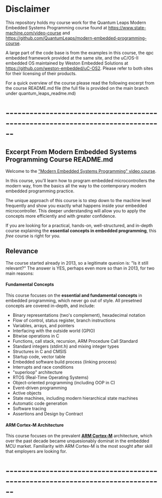 # Disclaimer
This repository holds my course work for the Quantum Leaps Modern Embedded Systems Programming course found at https://www.state-machine.com/video-course and https://github.com/QuantumLeaps/modern-embedded-programming-course.

A large part of the code base is from the examples in this course, the qpc embedded framework provided at the same site, and the uC/OS-II embedded OS maintained by Weston Embedded Solutions at https://github.com/weston-embedded/uC-OS2.
Please refer to both sites for their licensing of their products.

For a quick overview of the course please read the following excerpt from the course README.md file (the full file is provided on the main branch under quantum_leaps_readme.md)

# ------------------------------------------------------------------------------
## Excerpt From Modern Embedded Systems Programming Course README.md
Welcome to the ["Modern Embedded Systems Programming" video course](https://www.youtube.com/playlist?list=PLPW8O6W-1chwyTzI3BHwBLbGQoPFxPAPM).

In this course, you'll learn how to program embedded microcontrollers the modern way, from the basics all the way to the contemporary modern embedded programming practice.

The unique approach of this course is to step down to the machine level frequently and show you exactly what happens inside your embedded microcontroller. This deeper understanding will allow you to apply the concepts more efficiently and with greater confidence.

If you are looking for a practical, hands-on, well-structured, and in-depth course explaining the **essential concepts in embedded programming**, this *free* course is right for you.


## Relevance
The course started already in 2013, so a legitimate quesion is: "Is it still relevant?" The answer is YES, perhaps even more so than in 2013, for two main reasons:

#### Fundamental Concepts
This course focuses on the **essential and fundamental concepts** in embedded programming, which never go out of style. All presetned concepts are covered in-depth, and include:
- Binary representations (two's complement), hexadecimal notation
- Flow of control, status register, branch instructions
- Variables, arrays, and pointers
- Interfacing with the outside world (GPIO)
- Bitwise operations in C
- Functions, call stack, recursion, ARM Procedure Call Standard
- Standard integers (stdint.h) and mixing integer types
- Structures in C and CMSIS
- Startup code, vector table
- Embedded software build process (linking process)
- Interrupts and race conditions
- "superloop" architecture
- RTOS (Real-Time Operating Systems)
- Object-oriented programming (including OOP in C)
- Event-driven programming
- Active objects
- State machines, including modern hierarchical state machines
- Automatic code generation
- Software tracing
- Assertions and Design by Contract

#### ARM Cortex-M Architecture
This course focuses on the prevalent [<b>ARM Cortex-M</b>](https://www.state-machine.com/course/ARM-Cortex-M_for_beginners.pdf) architecture, which over the past decade became unquesionably dominat in the embedded MCU market. Familiarity with ARM Cortex-M is the most sought after skill that employers are looking for.
# ------------------------------------------------------------------------------
